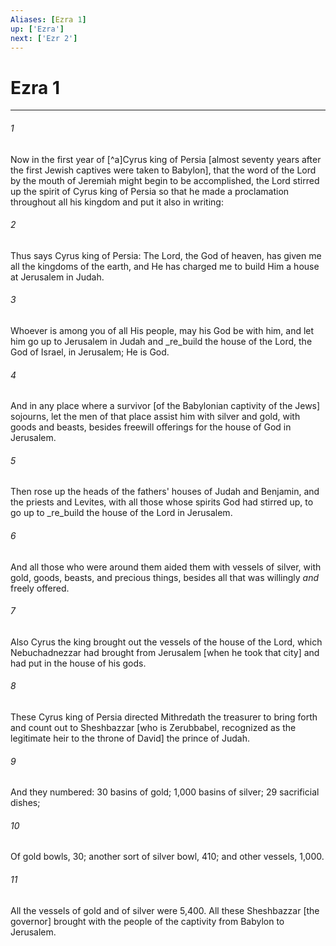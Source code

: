 ```yaml
---
Aliases: [Ezra 1]
up: ['Ezra']
next: ['Ezr 2']
---
```

# Ezra 1

***














###### 1 






Now in the first year of [^a]Cyrus king of Persia [almost seventy years after the first Jewish captives were taken to Babylon], that the word of the Lord by the mouth of Jeremiah might begin to be accomplished, the Lord stirred up the spirit of Cyrus king of Persia so that he made a proclamation throughout all his kingdom and put it also in writing: 













###### 2 






Thus says Cyrus king of Persia: The Lord, the God of heaven, has given me all the kingdoms of the earth, and He has charged me to build Him a house at Jerusalem in Judah. 













###### 3 






Whoever is among you of all His people, may his God be with him, and let him go up to Jerusalem in Judah and _re_build the house of the Lord, the God of Israel, in Jerusalem; He is God. 













###### 4 






And in any place where a survivor [of the Babylonian captivity of the Jews] sojourns, let the men of that place assist him with silver and gold, with goods and beasts, besides freewill offerings for the house of God in Jerusalem. 













###### 5 






Then rose up the heads of the fathers' houses of Judah and Benjamin, and the priests and Levites, with all those whose spirits God had stirred up, to go up to _re_build the house of the Lord in Jerusalem. 













###### 6 






And all those who were around them aided them with vessels of silver, with gold, goods, beasts, and precious things, besides all that was willingly _and_ freely offered. 













###### 7 






Also Cyrus the king brought out the vessels of the house of the Lord, which Nebuchadnezzar had brought from Jerusalem [when he took that city] and had put in the house of his gods. 













###### 8 






These Cyrus king of Persia directed Mithredath the treasurer to bring forth and count out to Sheshbazzar [who is Zerubbabel, recognized as the legitimate heir to the throne of David] the prince of Judah. 













###### 9 






And they numbered: 30 basins of gold; 1,000 basins of silver; 29 sacrificial dishes; 













###### 10 






Of gold bowls, 30; another sort of silver bowl, 410; and other vessels, 1,000. 













###### 11 






All the vessels of gold and of silver were 5,400. All these Sheshbazzar [the governor] brought with the people of the captivity from Babylon to Jerusalem.
